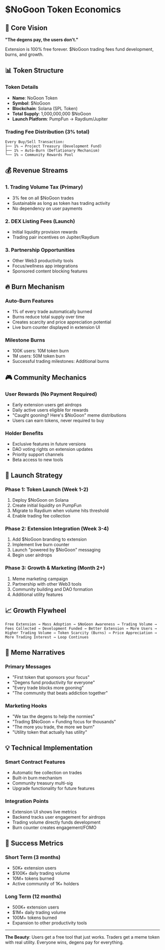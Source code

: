 # $NoGoon Token Economics

## 🎯 Core Vision
**"The degens pay, the users don't."**

Extension is 100% free forever. $NoGoon trading fees fund development, burns, and growth.

## 📊 Token Structure

### **Token Details**
- **Name**: NoGoon Token
- **Symbol**: $NoGoon  
- **Blockchain**: Solana (SPL Token)
- **Total Supply**: 1,000,000,000 $NoGoon
- **Launch Platform**: PumpFun → Raydium/Jupiter

### **Trading Fee Distribution (3% total)**
```
Every Buy/Sell Transaction:
├── 1% → Project Treasury (Development Fund)
├── 1% → Auto-Burn (Deflationary Mechanism) 
└── 1% → Community Rewards Pool
```

## 💰 Revenue Streams

### **1. Trading Volume Tax (Primary)**
- 3% fee on all $NoGoon trades
- Sustainable as long as token has trading activity
- No dependency on user payments

### **2. DEX Listing Fees (Launch)**
- Initial liquidity provision rewards
- Trading pair incentives on Jupiter/Raydium

### **3. Partnership Opportunities**
- Other Web3 productivity tools
- Focus/wellness app integrations
- Sponsored content blocking features

## 🔥 Burn Mechanism

### **Auto-Burn Features**
- 1% of every trade automatically burned
- Burns reduce total supply over time
- Creates scarcity and price appreciation potential
- Live burn counter displayed in extension UI

### **Milestone Burns**
- 100K users: 10M token burn
- 1M users: 50M token burn  
- Successful trading milestones: Additional burns

## 🎮 Community Mechanics

### **User Rewards (No Payment Required)**
- Early extension users get airdrops
- Daily active users eligible for rewards
- "Caught gooning? Here's $NoGoon" meme distributions
- Users can earn tokens, never required to buy

### **Holder Benefits**
- Exclusive features in future versions
- DAO voting rights on extension updates
- Priority support channels
- Beta access to new tools

## 🚀 Launch Strategy

### **Phase 1: Token Launch (Week 1-2)**
1. Deploy $NoGoon on Solana
2. Create initial liquidity on PumpFun
3. Migrate to Raydium when volume hits threshold
4. Enable trading fee collection

### **Phase 2: Extension Integration (Week 3-4)**  
1. Add $NoGoon branding to extension
2. Implement live burn counter
3. Launch "powered by $NoGoon" messaging
4. Begin user airdrops

### **Phase 3: Growth & Marketing (Month 2+)**
1. Meme marketing campaign
2. Partnership with other Web3 tools
3. Community building and DAO formation
4. Additional utility features

## 📈 Growth Flywheel

```
Free Extension → Mass Adoption → $NoGoon Awareness → Trading Volume → 
Fees Collected → Development Funded → Better Extension → More Users → 
Higher Trading Volume → Token Scarcity (Burns) → Price Appreciation → 
More Trading Interest → Loop Continues
```

## 🎪 Meme Narratives

### **Primary Messages**
- "First token that sponsors your focus"
- "Degens fund productivity for everyone"  
- "Every trade blocks more gooning"
- "The community that beats addiction together"

### **Marketing Hooks**
- "We tax the degens to help the normies"
- "Trading $NoGoon = Funding focus for thousands"
- "The more you trade, the more we burn"
- "Utility token that actually has utility"

## 💡 Technical Implementation

### **Smart Contract Features**
- Automatic fee collection on trades
- Built-in burn mechanism
- Community treasury multi-sig
- Upgrade functionality for future features

### **Integration Points**
- Extension UI shows live metrics
- Backend tracks user engagement for airdrops
- Trading volume directly funds development
- Burn counter creates engagement/FOMO

## 🎯 Success Metrics

### **Short Term (3 months)**
- 50K+ extension users
- $100K+ daily trading volume
- 10M+ tokens burned
- Active community of 1K+ holders

### **Long Term (12 months)**
- 500K+ extension users
- $1M+ daily trading volume  
- 100M+ tokens burned
- Expansion to other productivity tools

---

**The Beauty**: Users get a free tool that just works. Traders get a meme token with real utility. Everyone wins, degens pay for everything.